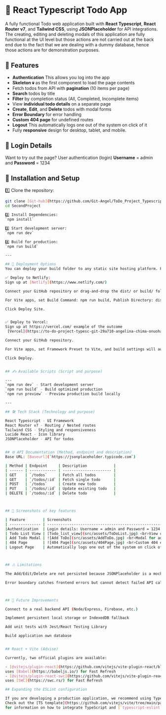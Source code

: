 # 📝 React Typescript Todo App

A fully functional Todo web application built with **React Typescript**, **React Router v7**, and **Tailwind CSS**, using **JSONPlaceholder** for API integrations. The creating, editing and deleting modals of this application are fully functional at the UI level but those actions are not carried out at the back end due to the fact that we are dealing with a dummy database, hence those actions are for demonstration purposes.


## 📌 Features

- **Authentication** This allows you log into the app
- **Skeleton 💀** as the first component to load the page contents
- Fetch todos from API with **pagination** (10 items per page)
- **Search** todos by title
- **Filter** by completion status (All, Completed, Incomplete items)
- View **individual todo details** on a separate page
- **Create**, **Edit**, and **Delete** todos with modal forms
- **Error Boundary** for error handling
- **Custom 404 page** for undefined routes
- **Logout** This automatically logs one out of the system on click of it
- Fully **responsive** design for desktop, tablet, and mobile.


## 🚀 Login Details
Want to try out the page?
User authentication (login)
**Username** = admin and **Password** = 1234

## 🚀 Installation and Setup

1️⃣ Clone the repository:

```bash
git clone [Git-hub](https://github.com/Git-Angel/ToDo_Project_Typescript)
cd SecondProject

2️⃣ Install Dependencies:
`npm install`

3️⃣ Start development server:
`npm run dev`

4️⃣ Build for production:
`npm run build`

---

## 🏁 Deployment Options
You can deploy your build folder to any static site hosting platform. For example:

✅ Deploy to Netlify:
Sign up at [Netlify](https://www.netlify.com/)

Connect your GitHub repository or drag-and-drop the dist/ or build/ folder.

For Vite apps, set Build Command: npm run build, Publish Directory: dist/

Click Deploy Site.


✅ Deploy to Vercel:
Sign up at https://vercel.com/ example of the outcome
 [Vercel](https://to-do-project-typesc-git-29a710-angelina-chima-onuohas-projects.vercel.app/)

Connect your GitHub repository.

For Vite apps, set Framework Preset to Vite, and build settings will auto-configure.

Click Deploy.


## ✍ Available Scripts (Script and purpose)

---
`npm run dev` - Start development server
`npm run build` - Build optimized production
`npm run preview` - Preview production build locally

---

## 🛠️ Tech Stack (Technology and purpose)

React Typescript - UI Framework
React Router v7 - Routing / Nested routes
Tailwind CSS - Styling and responsiveness
Lucide React - Icon library
JSONPlaceholder - API for todos


## 🌐 API Documentation (Method, endpoint and description)
Base URL: [Baseurl](`https://jsonplaceholder.typicode.com`)

| Method | Endpoint     | Description            |
| ------ | ------------ | ---------------------- |
| GET    | `/todos`     | Fetch all todos        |
| GET    | `/todos/:id` | Fetch single todo      |
| POST   | `/todos`     | Create new todo        |
| PUT    | `/todos/:id` | Update existing todo   |
| DELETE | `/todos/:id` | Delete todo            |



## 📸 Screenshots of key features

| Feature        | Screenshots                                                                              |
| -------------- | -----------------------------------------------------------------------------------------|
|Authentication  | Login details: Username = admin and Password = 1234                                      |
| Todo List View | [Todo_list_view](src/assets/ToDoList.jpg) <br>View of todos with filters              |
| Add Todo Modal | ![Add ToDo](src/assets/AddToDo.jpg) <br>Modal for adding a new todo item.              |
| 404 Page       | ![404 Page](src/assets/404Page.jpg) <br>Custom 404 error page with navigation back home|
| Logout Page    | Automatically logs one out of the system on click of it.                                 |



## ⚠ Limitations

The Add/Edit/Delete are not persisted because JSONPlaceholder is a mock API.

Error boundary catches frontend errors but cannot detect failed API calls yet.



## 🔮 Future Improvements

Connect to a real backend API (Node/Express, Firebase, etc.)

Implement persistent local storage or IndexedDB fallback

Add unit tests with Jest/React Testing Library

Build application own database


## React + Vite (Advise)

Currently, two official plugins are available:

- [@vitejs/plugin-react](https://github.com/vitejs/vite-plugin-react/blob/main/packages/plugin-react)
uses [Babel](https://babeljs.io/) for Fast Refresh
- [@vitejs/plugin-react-swc](https://github.com/vitejs/vite-plugin-react/blob/main/packages/plugin-react-swc)
uses [SWC](https://swc.rs/) for Fast Refresh

## Expanding the ESLint configuration

If you are developing a production application, we recommend using TypeScript with type-aware lint rules enabled.
Check out the [TS template](https://github.com/vitejs/vite/tree/main/packages/create-vite/template-react-ts)
for information on how to integrate TypeScript and [`typescript-eslint`](https://typescript-eslint.io) in your future projects.]
